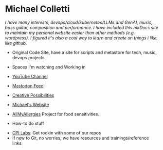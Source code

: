 # Michael Colletti 

_I have many interests; devops/cloud/kubernetes/LLMs and GenAI, music, bass guitar, composition and performance. I have included this mkDocs site to maintain my personal website easier than other methods (e.g. wordpress). I figured it's also a cool way to learn and create on things I like, like github._

* Original Code Site, have a site for scripts and metastore for tech, music, devops projects. 

* Spaces I'm watching and Working in
* [YouTube Channel](https://www.youtube.com/user/devnullid/videos)
* [Mastodon Feed](https://hachyderm.io/@LegacyWhisperer)
* [Creative Possibilities](https://cpossibilities.com/)
* [Michael's Website](http://michaelcolletti.com)
* [AllMyAllergies](http://allmyallergies.com) Project for food sensitivities.

* How-to do stuff 

- [CPI Labs](https://github.com/cpitraininglabs/): Get rockin with some of our repos
- If new to Git, no worries, we have resources and trainings/reference links 


